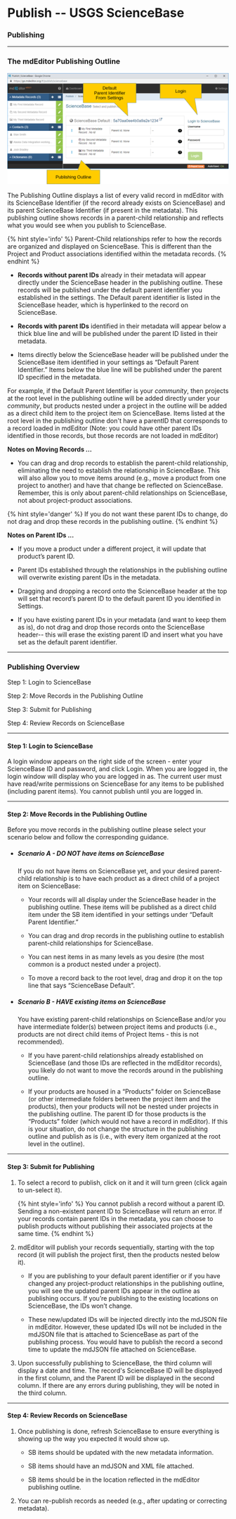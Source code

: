 # Publish -- USGS ScienceBase
### Publishing
---

### The mdEditor Publishing Outline

![Date Settings](/assets/reference/publish/publish-sciencebase-login.png)

The Publishing Outline displays a list of every valid record in mdEditor with its ScienceBase Identifier (if the record already exists on ScienceBase) and its parent ScienceBase Identifier (if present in the metadata). This publishing outline shows records in a parent-child relationship and reflects what you would see when you publish to ScienceBase.

{% hint style='info' %}
  Parent-Child relationships refer to how the records are organized and displayed on ScienceBase. This is different than the Project and Product associations identified within the metadata records.
{% endhint %}

 * **Records without parent IDs** already in their metadata will appear directly under the ScienceBase header in the publishing outline. These records will be published under the default parent identifier you established in the settings. The Default parent identifier is listed in the ScienceBase header, which is hyperlinked to the record on ScienceBase.

 * **Records with parent IDs** identified in their metadata will appear below a thick blue line and will be published under the parent ID listed in their metadata.

 * Items directly below the ScienceBase header will be published under the ScienceBase item identified in your settings as “Default Parent Identifier.” Items below the blue line will be published under the parent ID specified in the metadata.

For example, if the Default Parent Identifier is your *community*, then projects at the root level in the publishing outline will be added directly under your *community*, but products nested under a project in the outline will be added as a direct child item to the project item on ScienceBase. Items listed at the root level in the publishing outline don't have a parentID that corresponds to a record loaded in mdEditor (Note: you could have other parent IDs identified in those records, but those records are not loaded in mdEditor)

**Notes on Moving Records ...**

 * You can drag and drop records to establish the parent-child relationship, eliminating the need to establish the relationship in ScienceBase. This will also allow you to move items around (e.g., move a product from one project to another) and have that change be reflected on ScienceBase. Remember, this is only about parent-child relationships on ScienceBase, not about project-product associations.
 
  {% hint style='danger' %}
 If you do not want these parent IDs to change, do not drag and drop these records in the publishing outline.
  {% endhint %}

**Notes on Parent IDs ...**

 * If you move a product under a different project, it will update that product’s parent ID.
 
 * Parent IDs established through the relationships in the publishing outline will overwrite existing parent IDs in the metadata.
 
 * Dragging and dropping a record onto the ScienceBase header at the top will set that record’s parent ID to the default parent ID you identified in Settings.
 
 * If you have existing parent IDs in your metadata (and want to keep them as is), do not drag and drop those records onto the ScienceBase header-- this will erase the existing parent ID and insert what you have set as the default parent identifier.
 
---

### Publishing Overview

Step 1: Login to ScienceBase

Step 2: Move Records in the Publishing Outline

Step 3: Submit for Publishing

Step 4: Review Records on ScienceBase

---

#### Step 1: Login to ScienceBase

A login window appears on the right side of the screen - enter your ScienceBase ID and password, and click Login. When you are logged in, the login window will display who you are logged in as. The current user must have read/write permissions on ScienceBase for any items to be published (including parent items). You cannot publish until you are logged in.

---

#### Step 2: Move Records in the Publishing Outline

Before you move records in the publishing outline please select your scenario below and follow the corresponding guidance.

 * ##### Scenario A - DO NOT have items on ScienceBase
 
   If you do not have items on ScienceBase yet, and your desired parent-child relationship is to have each product as a direct child of a project item on ScienceBase:

   * Your records will all display under the ScienceBase header in the publishing outline.  These items will be published as a direct child item under the SB item identified in your settings under “Default Parent Identifier.”
 
   * You can drag and drop records in the publishing outline to establish parent-child relationships for ScienceBase.

   * You can nest items in as many levels as you desire (the most common is a product nested under a project).
 
   * To move a record back to the root level, drag and drop it on the top line that says “ScienceBase Default”.
 
 * ##### Scenario B - HAVE existing items on ScienceBase

   You have existing parent-child relationships on ScienceBase and/or you have intermediate folder(s) between project items and products (i.e., products are not direct child items of Project Items - this is not recommended).

   * If you have parent-child relationships already established on ScienceBase (and those IDs are reflected in the mdEditor records), you likely do not want to move the records around in the publishing outline.
 
   * If your products are housed in a “Products” folder on ScienceBase (or other intermediate folders between the project item and the products), then your products will not be nested under projects in the publishing outline.  The parent ID for those products is the “Products” folder (which would not have a record in mdEditor). If this is your situation, do not change the structure in the publishing outline and publish as is (i.e., with every item organized at the root level in the outline).

---

#### Step 3: Submit for Publishing

1. To select a record to publish, click on it and it will turn green (click again to un-select it).

    {% hint style='info' %}
  You cannot publish a record without a parent ID. Sending a non-existent parent ID to ScienceBase will return an error. If your records contain parent IDs in the metadata, you can choose to publish products without publishing their associated projects at the same time.
    {% endhint %}

1. mdEditor will publish your records sequentially, starting with the top record (it will publish the project first, then the products nested below it).
    * If you are publishing to your default parent identifier or if you have changed any project-product relationships in the publishing outline, you will see the updated parent IDs appear in the outline as publishing occurs. If you’re publishing to the existing locations on ScienceBase, the IDs won’t change.
    
    * These new/updated IDs will be injected directly into the mdJSON file in mdEditor. However, these updated IDs will not be included in the mdJSON file that is attached to ScienceBase as part of the publishing process. You would have to publish the record a second time to update the mdJSON file attached on ScienceBase.

1. Upon successfully publishing to ScienceBase, the third column will display a date and time. The record's ScienceBase ID will be displayed in the first column, and the Parent ID will be displayed in the second column. If there are any errors during publishing, they will be noted in the third column.

---

#### Step 4: Review Records on ScienceBase

1. Once publishing is done, refresh ScienceBase to ensure everything is showing up the way you expected it would show up.

   * SB items should be updated with the new metadata information.
   
   * SB items should have an mdJSON and XML file attached.

   * SB items should be in the location reflected in the mdEditor publishing outline.

1. You can re-publish records as needed (e.g., after updating or correcting metadata).
